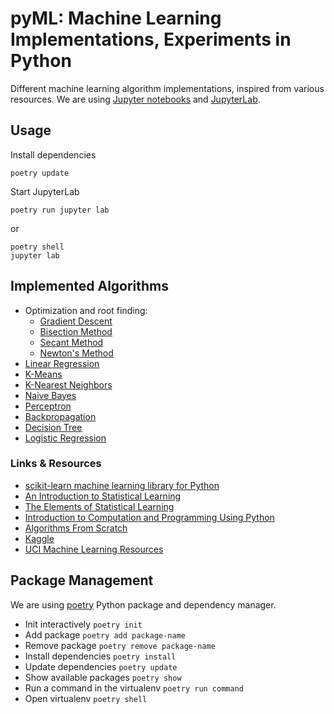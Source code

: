 # pyML: Machine Learning Implementations, Experiments in Python

Different machine learning algorithm implementations, inspired from various resources. We are
using [Jupyter notebooks](https://jupyter.org/) and [JupyterLab](http://jupyterlab.io/).

## Usage

Install dependencies

    poetry update

Start JupyterLab

    poetry run jupyter lab

or

    poetry shell
    jupyter lab

## Implemented Algorithms

- Optimization and root finding:
  - [Gradient Descent](https://en.wikipedia.org/wiki/Gradient_descent)
  - [Bisection Method](https://en.wikipedia.org/wiki/Bisection_method)
  - [Secant Method](https://en.wikipedia.org/wiki/Secant_method)
  - [Newton's Method](https://en.wikipedia.org/wiki/Newton%27s_method)
- [Linear Regression](https://en.wikipedia.org/wiki/Linear_regression)
- [K-Means](https://en.wikipedia.org/wiki/K-means_clustering)
- [K-Nearest Neighbors](https://en.wikipedia.org/wiki/K-nearest_neighbors_algorithm)
- [Naive Bayes](https://en.wikipedia.org/wiki/Naive_Bayes_classifier)
- [Perceptron](https://en.wikipedia.org/wiki/Perceptron)
- [Backpropagation](https://en.wikipedia.org/wiki/Backpropagation)
- [Decision Tree](https://en.wikipedia.org/wiki/Decision_tree)
- [Logistic Regression](https://en.wikipedia.org/wiki/Logistic_regression)

### Links & Resources

- [scikit-learn machine learning library for Python](http://scikit-learn.org/)
- [An Introduction to Statistical Learning](http://www-bcf.usc.edu/~gareth/ISL/)
- [The Elements of Statistical Learning](http://web.stanford.edu/~hastie/ElemStatLearn/)
- [Introduction to Computation and Programming Using Python](https://mitpress.mit.edu/books/introduction-computation-and-programming-using-python-1)
- [Algorithms From Scratch](http://machinelearningmastery.com/category/algorithms-from-scratch/)
- [Kaggle](https://www.kaggle.com/)
- [UCI Machine Learning Resources](https://archive.ics.uci.edu/ml/index.php)

## Package Management

We are using [poetry](https://python-poetry.org/) Python package and dependency manager.

- Init interactively `poetry init`
- Add package `poetry add package-name`
- Remove package `poetry remove package-name`
- Install dependencies `poetry install`
- Update dependencies `poetry update`
- Show available packages `poetry show`
- Run a command in the virtualenv `poetry run command`
- Open virtualenv `poetry shell`
